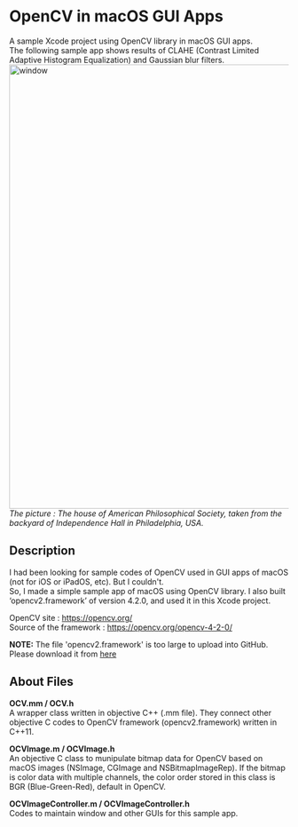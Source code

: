 # OpenCV in macOS GUI Apps
A sample Xcode project using OpenCV library in macOS GUI apps.  
The following sample app shows results of CLAHE (Contrast Limited Adaptive Histogram Equalization) and Gaussian blur filters.  
<img width="800" alt="window" src="https://user-images.githubusercontent.com/52600509/71859174-4b9d9b00-3131-11ea-816e-ae7cf78d976b.png">  
*The picture : The house of American Philosophical Society, taken from the backyard of Independence Hall in Philadelphia, USA.*
  
  
## Description
I had been looking for sample codes of OpenCV used in GUI apps of macOS (not for iOS or iPadOS, etc). But I couldn't.  
So, I made a simple sample app of macOS using OpenCV library. I also built ‘opencv2.framework’ of version 4.2.0, and used it in this Xcode project.  
  
OpenCV site : https://opencv.org/  
Source of the framework : https://opencv.org/opencv-4-2-0/  
  
**NOTE:** The file 'opencv2.framework' is too large to upload into GitHub. Please download it from [here](https://www.icloud.com/iclouddrive/0l0nK8HIE8oXmQdRe_C1KyuaQ#opencv2.framework)  
  
  
## About Files
**OCV.mm / OCV.h**  
A wrapper class written in objective C++ (.mm file). They connect other objective C codes to OpenCV framework (opencv2.framework) written in C++11.  
  
**OCVImage.m / OCVImage.h**  
An objective C class to munipulate bitmap data for OpenCV based on macOS images (NSImage, CGImage and NSBitmapImageRep). If the bitmap is color data with multiple channels, the color order stored in this class is BGR (Blue-Green-Red), default in OpenCV.  
  
**OCVImageController.m / OCVImageController.h**  
Codes to maintain window and other GUIs for this sample app.  
  
